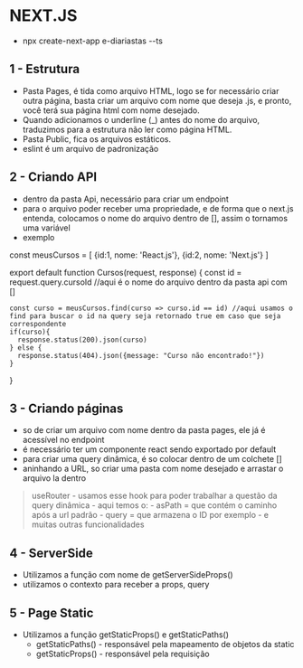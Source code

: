# NEXT.JS
- npx create-next-app e-diariastas --ts
## 1 - Estrutura
  - Pasta Pages, é tida como arquivo HTML, logo se for necessário criar outra página, basta criar um arquivo com nome que deseja .js, e pronto, você terá sua página html com nome desejado.
  - Quando adicionamos o underline (_) antes do nome do arquivo, traduzimos para a estrutura não ler como página HTML.
  - Pasta Public, fica os arquivos estáticos.
  - eslint é um arquivo de padronização

## 2 - Criando API
  - dentro da pasta Api, necessário para criar um endpoint
  - para o arquivo poder receber uma propriedade, e de forma que o next.js entenda, colocamos o nome do arquivo dentro de [], assim o tornamos uma variável
  - exemplo

  const meusCursos = [
    {id:1, nome: 'React.js'},
    {id:2, nome: 'Next.js'}
  ]

  export default function Cursos(request, response) {
    const id = request.query.cursoId  //aqui é o nome do arquivo dentro da pasta api com []

    const curso = meusCursos.find(curso => curso.id == id) //aqui usamos o find para buscar o id na query seja retornado true em caso que seja correspondente
    if(curso){
      response.status(200).json(curso)
    } else {
      response.status(404).json({message: "Curso não encontrado!"})
    }
  }

## 3 - Criando páginas
  - so de criar um arquivo com nome dentro da pasta pages, ele já é acessível no endpoint
  - é necessário ter um componente react sendo exportado por default
  - para criar uma query dinâmica, é so colocar dentro de um colchete []
  - aninhando a URL, so criar uma pasta com nome desejado e arrastar o arquivo la dentro
  > useRouter
    - usamos esse hook para poder trabalhar a questão da query dinâmica
    - aqui temos o:
      - asPath = que contém o caminho após a url padrão
      - query = que armazena o ID por exemplo
      - e muitas outras funcionalidades

## 4 - ServerSide
  - Utilizamos a função com nome de getServerSideProps()
  - utilizamos o contexto para receber a props, query

## 5 - Page Static
  - Utilizamos a função getStaticProps() e getStaticPaths()
    - getStaticPaths() - responsável pela mapeamento de objetos da static
    - getStaticProps() - responsável pela requisição
